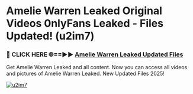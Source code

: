 # Amelie Warren Leaked Original Videos 0nlyFans Leaked - Files Updated! (u2im7)

<h3>🔴 CLICK HERE 🌐==►► <a href="https://tinyurl.com/x26r9saj" rel="nofollow">Amelie Warren Leaked Updated Files</a></h3>

Get Amelie Warren Leaked and all content. Now you can access all videos and pictures of Amelie Warren Leaked. New Updated Files 2025!

[![u2im7](https://i.imgur.com/LkgZPqh.gif)](https://tinyurl.com/x26r9saj)
